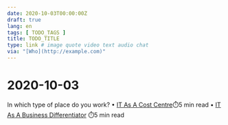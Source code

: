 ```yaml
---
date: 2020-10-03T00:00:00Z
draft: true
lang: en
tags: [ TODO_TAGS ]
title: TODO_TITLE
type: link # image quote video text audio chat
via: "[Who](http://example.com)"
---
```



# 2020-10-03

In which type of place do you work?
• [IT As A Cost Centre](https://www.stevesmith.tech/blog/it-as-a-cost-centre/)⏱️5 min read
• [IT As A Business Differentiator](https://www.stevesmith.tech/blog/it-as-a-business-differentiator/) ⏱️5 min read
